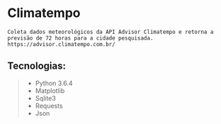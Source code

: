 # Climatempo
	Coleta dados meteorológicos da API Advisor Climatempo e retorna a previsão de 72 horas para a cidade pesquisada.
	https://advisor.climatempo.com.br/

## Tecnologias:
> * Python 3.6.4
> * Matplotlib
> * Sqlite3
> * Requests
> * Json
